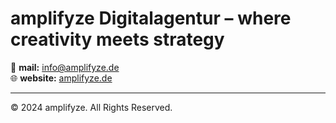 # amplifyze Digitalagentur – where creativity meets strategy

📧 **mail:** info@amplifyze.de  
🌐 **website:** [amplifyze.de](https://amplifyze.de)  

---

© 2024 amplifyze. All Rights Reserved.

